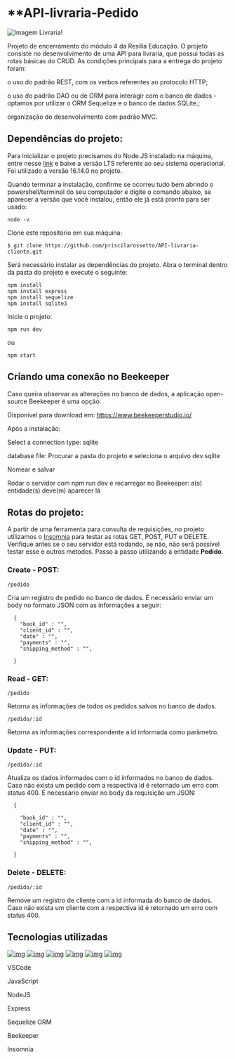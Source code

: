 # **API-livraria-Pedido 

![Imagem Livraria!](https://www.naoobvio.com/wp-content/uploads/2018/09/2.jpg)

Projeto de encerramento do módulo 4 da Resilia Educação.
O projeto consiste no desenvolvimento de uma API para livraria, que possui todas as rotas básicas do CRUD.
As condições principais para a entrega do projeto foram:

o uso do padrão REST, com os verbos referentes ao protocolo HTTP;

o uso do padrão DAO ou de ORM para interagir com o banco de dados - optamos por utilizar o ORM Sequelize e o banco de dados SQLite.;

organização do desenvolvimento com padrão MVC.

## Dependências do projeto:

Para inicializar o projeto precisamos do Node.JS instalado na máquina, entre nesse [link](https://nodejs.org/en/download/) e baixe a versão LTS referente ao seu sistema operacional. Foi utilizado a versão 16.14.0 no projeto.

Quando terminar a instalação, confirme se ocorreu tudo bem abrindo o powershell/terminal do seu computador e digite o comando abaixo, se aparecer a versão que você instalou, então ele já está pronto para ser usado:

```
node -v
```

Clone este repositório em sua máquina:

```
$ git clone https://github.com/priscilarossetto/API-livraria-cliente.git
```

Será necessário instalar as dependências do projeto. Abra o terminal dentro da pasta do projeto e execute o seguinte:

```
npm install
npm install express
npm install sequelize
npm install sqlite3
```

Inicie o projeto:

```
npm run dev
```

ou

```
npm start
```

## Criando uma conexão no Beekeeper

Caso queira observar as alterações no banco de dados, a aplicação open-source Beekeeper é uma opção.

Disponível para download em: https://www.beekeeperstudio.io/

Após a instalação:

Select a connection type: sqlite

database file: Procurar a pasta do projeto e seleciona o arquivo dev.sqlite

Nomear e salvar

Rodar o servidor com npm run dev e recarregar no Beekeeper: a(s) entidade(s) deve(m) aparecer lá

## Rotas do projeto:

A partir de uma ferramenta para consulta de requisições, no projeto utilizamos o [Insomnia](https://insomnia.rest/download/) para testar as rotas GET, POST, PUT e DELETE.
Verifique antes se o seu servidor está rodando, se não, não será possível testar esse e outros métodos.
Passo a passo utilizando a entidade **Pedido**.

### Create - POST:

```
/pedido
```

Cria um registro de pedido no banco de dados. É necessário enviar um body no formato JSON com as informações a seguir:

```
  {
    "book_id" : "",
    "client_id" : "",
    "date" : "",
    "payments" : "",
    "shipping_method" : "",
  
  }
```

### Read - GET:

```
/pedido
```

Retorna as informações de todos os pedidos salvos no banco de dados.

```
/pedido/:id
```

Retorna as informações correspondente a id informada como parâmetro.

### Update - PUT:

```
/pedido/:id
```

Atualiza os dados informados com o id informados no banco de dados. Caso não exista um pedido com a respectiva id é retornado um erro com status 400. É necessário enviar no body da requisição um JSON:

```
  {
   
    "book_id" : "",
    "client_id" : "",
    "date" : "",
    "payments" : "",
    "shipping_method" : "",
  
  }
```

### Delete - DELETE:

```
/pedido/:id
```

Remove um registro de cliente com a id informada do banco de dados. Caso não exista um cliente com a respectiva id é retornado um erro com status 400.

## Tecnologias utilizadas

[![img](https://camo.githubusercontent.com/dc7720a71c57b80b8f747d6ba911f86c1bbb9412e6d9cbc0be94658e1c4e4b4d/68747470733a2f2f696d672e736869656c64732e696f2f62616467652f4d616465253230666f722d5653436f64652d3166343235662e737667)](https://camo.githubusercontent.com/dc7720a71c57b80b8f747d6ba911f86c1bbb9412e6d9cbc0be94658e1c4e4b4d/68747470733a2f2f696d672e736869656c64732e696f2f62616467652f4d616465253230666f722d5653436f64652d3166343235662e737667) [![img](https://camo.githubusercontent.com/9d07c04bdd98c662d5df9d4e1cc1de8446ffeaebca330feb161f1fb8e1188204/68747470733a2f2f696d672e736869656c64732e696f2f62616467652f4a6176615363726970742d4637444631453f7374796c653d666f722d7468652d6261646765266c6f676f3d6a617661736372697074266c6f676f436f6c6f723d626c61636b)](https://camo.githubusercontent.com/9d07c04bdd98c662d5df9d4e1cc1de8446ffeaebca330feb161f1fb8e1188204/68747470733a2f2f696d672e736869656c64732e696f2f62616467652f4a6176615363726970742d4637444631453f7374796c653d666f722d7468652d6261646765266c6f676f3d6a617661736372697074266c6f676f436f6c6f723d626c61636b) [![img](https://camo.githubusercontent.com/dfc69d704694f22168bea3d84584663777fa5301dcad5bbcb5459b336da8d554/68747470733a2f2f696d672e736869656c64732e696f2f62616467652f4e6f64652e6a732d3433383533443f7374796c653d666f722d7468652d6261646765266c6f676f3d6e6f64652e6a73266c6f676f436f6c6f723d7768697465)](https://camo.githubusercontent.com/dfc69d704694f22168bea3d84584663777fa5301dcad5bbcb5459b336da8d554/68747470733a2f2f696d672e736869656c64732e696f2f62616467652f4e6f64652e6a732d3433383533443f7374796c653d666f722d7468652d6261646765266c6f676f3d6e6f64652e6a73266c6f676f436f6c6f723d7768697465) [![img](https://camo.githubusercontent.com/6f61ce982d7a61713d63c947148300012945bd4a4cafb8b9313e2426c5a1f273/68747470733a2f2f696d672e736869656c64732e696f2f62616467652f457870726573732e6a732d3430344435393f7374796c653d666f722d7468652d6261646765)](https://camo.githubusercontent.com/6f61ce982d7a61713d63c947148300012945bd4a4cafb8b9313e2426c5a1f273/68747470733a2f2f696d672e736869656c64732e696f2f62616467652f457870726573732e6a732d3430344435393f7374796c653d666f722d7468652d6261646765) [![img](https://camo.githubusercontent.com/6c50eb6f911b1bcb4c0b790fb5e908bf896c525685839fa802c41349dcd1c8bf/68747470733a2f2f696d672e736869656c64732e696f2f62616467652f53657175656c697a652d3532423045373f7374796c653d666f722d7468652d6261646765266c6f676f3d53657175656c697a65266c6f676f436f6c6f723d7768697465)](https://camo.githubusercontent.com/6c50eb6f911b1bcb4c0b790fb5e908bf896c525685839fa802c41349dcd1c8bf/68747470733a2f2f696d672e736869656c64732e696f2f62616467652f53657175656c697a652d3532423045373f7374796c653d666f722d7468652d6261646765266c6f676f3d53657175656c697a65266c6f676f436f6c6f723d7768697465) [![img](https://camo.githubusercontent.com/93ae318132d035a8c007ee1cb244f63a02d87cc0051dfa67323f5bfdc6b222d1/68747470733a2f2f696d672e736869656c64732e696f2f62616467652f496e736f6d6e69612d626c61636b3f7374796c653d666f722d7468652d6261646765266c6f676f3d696e736f6d6e6961266c6f676f436f6c6f723d353834394245)](https://camo.githubusercontent.com/93ae318132d035a8c007ee1cb244f63a02d87cc0051dfa67323f5bfdc6b222d1/68747470733a2f2f696d672e736869656c64732e696f2f62616467652f496e736f6d6e69612d626c61636b3f7374796c653d666f722d7468652d6261646765266c6f676f3d696e736f6d6e6961266c6f676f436f6c6f723d353834394245)

VSCode

JavaScript

NodeJS

Express

Sequelize ORM

Beekeeper

Insomnia
